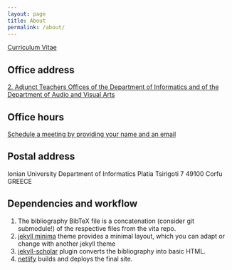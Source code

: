 ```yaml
---
layout: page
title: About
permalink: /about/
---
```


[Curriculum Vitae](https://vita.epidro.me)

## Office address
[2. Adjunct Teachers Offices of the Department of Informatics and of the Department of  Audio and Visual Arts](http://www.ionio.gr/central/en/map)

## Office hours
[Schedule a meeting by providing your name and an email](https://www.meetingbird.com/h/choko)

## Postal address
Ionian University
Department of Informatics
Platia Tsirigoti 7
49100 Corfu
GREECE

## Dependencies and workflow
1. The bibliography BibTeX file is a concatenation (consider git submodule!) of the respective files from the vita repo.
2. [jekyll minima](https://github.com/jekyll/minima) theme provides a minimal layout, which you can adapt or change with another jekyll theme
3. [jekyll-scholar](https://github.com/inukshuk/jekyll-scholar) plugin converts the bibliography into basic HTML.
4. [netlify](https://www.netlify.com) builds and deploys the final site.
